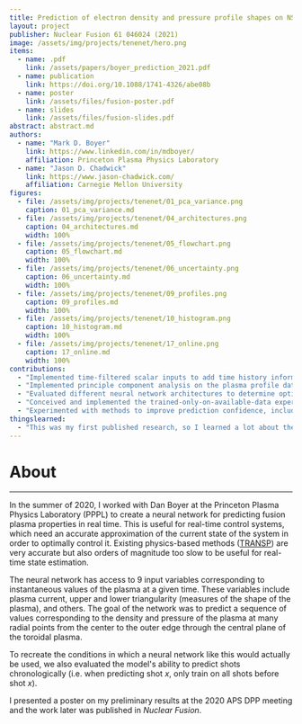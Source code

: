 ```yaml
---
title: Prediction of electron density and pressure profile shapes on NSTX-U using neural networks
layout: project
publisher: Nuclear Fusion 61 046024 (2021)
image: /assets/img/projects/tenenet/hero.png
items:
  - name: .pdf
    link: /assets/papers/boyer_prediction_2021.pdf
  - name: publication
    link: https://doi.org/10.1088/1741-4326/abe08b
  - name: poster
    link: /assets/files/fusion-poster.pdf
  - name: slides
    link: /assets/files/fusion-slides.pdf
abstract: abstract.md
authors:
  - name: "Mark D. Boyer"
    link: https://www.linkedin.com/in/mdboyer/
    affiliation: Princeton Plasma Physics Laboratory
  - name: "Jason D. Chadwick"
    link: https://www.jason-chadwick.com/
    affiliation: Carnegie Mellon University
figures:
  - file: /assets/img/projects/tenenet/01_pca_variance.png
    caption: 01_pca_variance.md
  - file: /assets/img/projects/tenenet/04_architectures.png
    caption: 04_architectures.md
    width: 100%
  - file: /assets/img/projects/tenenet/05_flowchart.png
    caption: 05_flowchart.md
    width: 100%
  - file: /assets/img/projects/tenenet/06_uncertainty.png
    caption: 06_uncertainty.md
    width: 100%
  - file: /assets/img/projects/tenenet/09_profiles.png
    caption: 09_profiles.md
    width: 100%
  - file: /assets/img/projects/tenenet/10_histogram.png
    caption: 10_histogram.md
    width: 100%
  - file: /assets/img/projects/tenenet/17_online.png
    caption: 17_online.md
    width: 100%
contributions:
  - "Implemented time-filtered scalar inputs to add time history information to training."
  - "Implemented principle component analysis on the plasma profile data to make training easier."
  - "Evaluated different neural network architectures to determine optimal number of parameters."
  - "Conceived and implemented the trained-only-on-available-data experiment to test the real-world performance of the model."
  - "Experimented with methods to improve prediction confidence, including ensemble uncertainty and the addition of a secondary neural network to predict failures of the primary model."
thingslearned:
  - "This was my first published research, so I learned a lot about the research process during my work. It reinforced my interest in pursuing a PhD after my undergraduate work."
---
```


# About

---

In the summer of 2020, I worked with Dan Boyer at the Princeton Plasma Physics Laboratory (PPPL) to create a neural network for predicting fusion plasma properties in real time. This is useful for real-time control systems, which need an accurate approximation of the current state of the system in order to optimally control it. Existing physics-based methods (<a href="https://transp.pppl.gov" target="_blank" rel="noopener noreferrer">TRANSP</a>) are very accurate but also orders of magnitude too slow to be useful for real-time state estimation.

The neural network has access to 9 input variables corresponding to instantaneous values of the plasma at a given time. These variables include plasma current, upper and lower triangularity (measures of the shape of the plasma), and others. The goal of the network was to predict a sequence of values corresponding to the density and pressure of the plasma at many radial points from the center to the outer edge through the central plane of the toroidal plasma.

To recreate the conditions in which a neural network like this would actually be used, we also evaluated the model's ability to predict shots chronologically (i.e. when predicting shot $x$, only train on all shots before shot $x$).

I presented a poster on my preliminary results at the 2020 APS DPP meeting and the work later was published in *Nuclear Fusion*.